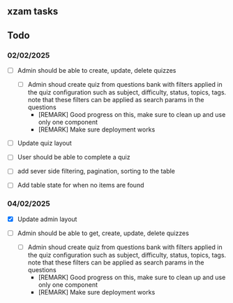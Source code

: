 ## xzam tasks

## Todo

### 02/02/2025

- [ ] Admin should be able to create, update, delete quizzes

  - [ ] Admin shoud create quiz from questions bank with filters applied in the quiz configuration such as subject, difficulty, status, topics, tags. note that these filters can be applied as search params in the questions
    - [REMARK] Good progress on this, make sure to clean up and use only one component
    - [REMARK] Make sure deployment works

- [ ] Update quiz layout
- [ ] User should be able to complete a quiz
- [ ] add sever side filtering, pagination, sorting to the table
- [ ] Add table state for when no items are found

### 04/02/2025

- [x] Update admin layout

- [ ] Admin should be able to get, create, update, delete quizzes

  - [ ] Admin shoud create quiz from questions bank with filters applied in the quiz configuration such as subject, difficulty, status, topics, tags. note that these filters can be applied as search params in the questions
    - [REMARK] Good progress on this, make sure to clean up and use only one component
    - [REMARK] Make sure deployment works
